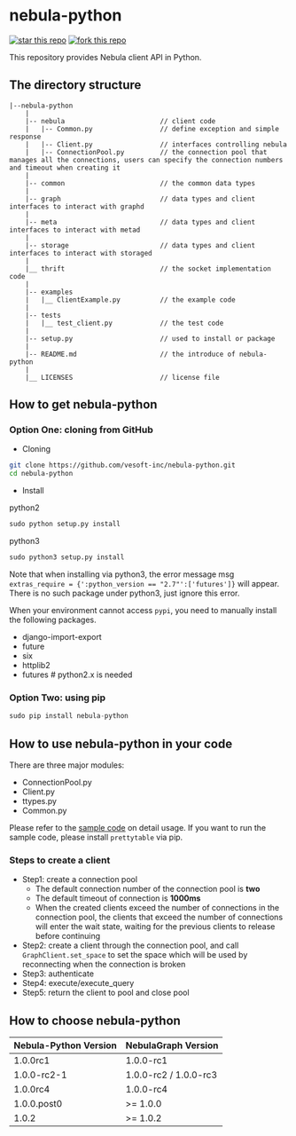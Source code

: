# nebula-python

[![star this repo](http://githubbadges.com/star.svg?user=vesoft-inc&repo=nebula-python&style=default)](https://github.com/vesoft-inc/nebula-python)
[![fork this repo](http://githubbadges.com/fork.svg?user=vesoft-inc&repo=nebula-python&style=default)](https://github.com/vesoft-inc/nebula-python/fork)

This repository provides Nebula client API in Python.

## The directory structure

```text
|--nebula-python
    |
    |-- nebula                        // client code
    |   |-- Common.py                 // define exception and simple response
    |   |-- Client.py                 // interfaces controlling nebula
    |   |-- ConnectionPool.py         // the connection pool that manages all the connections, users can specify the connection numbers and timeout when creating it
    |
    |-- common                        // the common data types
    |
    |-- graph                         // data types and client interfaces to interact with graphd
    |
    |-- meta                          // data types and client interfaces to interact with metad
    |
    |-- storage                       // data types and client interfaces to interact with storaged
    |
    |__ thrift                        // the socket implementation code
    |
    |-- examples
    |   |__ ClientExample.py          // the example code
    |
    |-- tests
    |   |__ test_client.py            // the test code
    |
    |-- setup.py                      // used to install or package
    |
    |-- README.md                     // the introduce of nebula-python
    |
    |__ LICENSES                      // license file
```

## How to get nebula-python

### Option One: cloning from GitHub

- Cloning

```bash
git clone https://github.com/vesoft-inc/nebula-python.git
cd nebula-python
```

- Install

python2

```python
sudo python setup.py install
```

python3

```python
sudo python3 setup.py install
```

Note that when installing via python3, the error message msg `extras_require = {':python_version == "2.7"':['futures']}` will appear. There is no such package under python3, just ignore this error.

When your environment cannot access `pypi`, you need to manually install the following packages.

- django-import-export
- future
- six
- httplib2
- futures   # python2.x is needed

### Option Two: using pip

```python
sudo pip install nebula-python
```

## How to use nebula-python in your code

There are three major modules:

- ConnectionPool.py
- Client.py
- ttypes.py
- Common.py

Please refer to the [sample code](examples/ClientExample.py) on detail usage.
If you want to run the sample code, please install `prettytable` via pip.

### Steps to create a client
  - Step1: create a connection pool
    - The default connection number of the connection pool is **two**
    - The default timeout of connection is **1000ms**
    - When the created clients exceed the number of connections in the connection pool, the clients that exceed the number of connections will enter the wait state, waiting for the previous clients to release before continuing
  - Step2:  create a client through the connection pool, and call `GraphClient.set_space` to set the space which will be used by reconnecting when the connection is broken
  - Step3: authenticate
  - Step4: execute/execute\_query
  - Step5: return the client to pool and close pool


## How to choose nebula-python

| Nebula-Python Version | NebulaGraph Version |
|---|---|
| 1.0.0rc1  | 1.0.0-rc1 |
| 1.0.0-rc2-1 | 1.0.0-rc2 / 1.0.0-rc3 |
| 1.0.0rc4 | 1.0.0-rc4 |
| 1.0.0.post0 | >= 1.0.0 |
| 1.0.2 | >= 1.0.2 |
